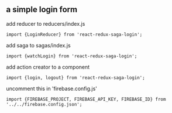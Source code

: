 ## a simple login form

add reducer to reducers/index.js
```
import {LoginReducer} from 'react-redux-saga-login';
```

add saga to sagas/index.js
```
import {watchLogin} from 'react-redux-saga-login';
```

add action creator to a component
```
import {login, logout} from 'react-redux-saga-login';
```

uncomment this in 'firebase.config.js'
```
import {FIREBASE_PROJECT, FIREBASE_API_KEY, FIREBASE_ID} from '../../firebase.config.json';
```